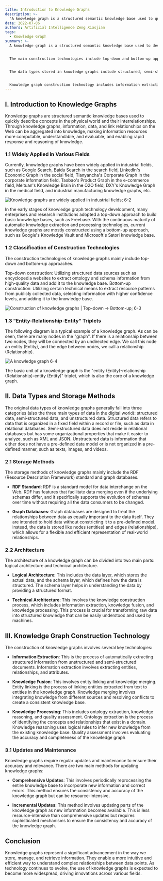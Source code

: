 ```yaml
---
title: Introduction to Knowledge Graphs
description: >-
  "A knowledge graph is a structured semantic knowledge base used to quickly describe concepts in the physical world and their interrelationships. Through knowledge graphs, information, data, and link relationships on the Web can be aggregated into knowledge, making information resources more computable, understandable, and evaluable, and enabling rapid response and reasoning of knowledge."
date: 2022-07-06
authors: Artificial Intelligence Zeng Xiaojian
tags:
  - Knowledge Graph
summary: >-
  A knowledge graph is a structured semantic knowledge base used to describe concepts and their relationships in the real world. It aggregates information, data, and link relationships into knowledge, making information resources easier to understand and reason about. Knowledge graphs are widely used in search, social networking, corporate information, e-commerce, and other fields.


  The main construction technologies include top-down and bottom-up approaches. The top-down approach extracts ontology and schema information from high-quality data, while the bottom-up approach extracts resource patterns from public data. The basic unit of a knowledge graph is the "entity-relationship-entity" triplet.


  The data types stored in knowledge graphs include structured, semi-structured, and unstructured data. Storage methods include the RDF standard and graph databases. The architecture of a knowledge graph is divided into logical architecture (data layer and schema layer) and technical architecture (knowledge construction process).


  Knowledge graph construction technology includes information extraction (entities, relationships, attributes), knowledge fusion (entity linking and knowledge merging), and knowledge processing (ontology extraction, knowledge reasoning, and quality assessment). Knowledge graph updates have two methods: comprehensive updates and incremental updates.
---
```


## I. Introduction to Knowledge Graphs

Knowledge graphs are structured semantic knowledge bases used to quickly describe concepts in the physical world and their interrelationships. Through knowledge graphs, information, data, and link relationships on the Web can be aggregated into knowledge, making information resources more computable, understandable, and evaluable, and enabling rapid response and reasoning of knowledge.
### 1.1 Widely Applied in Various Fields

Currently, knowledge graphs have been widely applied in industrial fields, such as Google Search, Baidu Search in the search field, LinkedIn's Economic Graph in the social field, Tianyancha's Corporate Graph in the corporate information field, Taobao's Product Graph in the e-commerce field, Meituan's Knowledge Brain in the O2O field, DXY's Knowledge Graph in the medical field, and industrial manufacturing knowledge graphs, etc.

![Knowledge graphs are widely applied in industrial fields; 6-2](https://heguang-tech-1300607181.cos.ap-shanghai.myqcloud.com/uPic/9cdf098a3744405112d7a75abfd248da.png)

In the early stages of knowledge graph technology development, many enterprises and research institutions adopted a top-down approach to build basic knowledge bases, such as Freebase. With the continuous maturity of automatic knowledge extraction and processing technologies, current knowledge graphs are mostly constructed using a bottom-up approach, such as Google's Knowledge Vault and Microsoft's Satori knowledge base.

### 1.2 Classification of Construction Technologies

The construction technologies of knowledge graphs mainly include top-down and bottom-up approaches.

Top-down construction: Utilizing structured data sources such as encyclopedia websites to extract ontology and schema information from high-quality data and add it to the knowledge base.
Bottom-up construction: Utilizing certain technical means to extract resource patterns from publicly collected data, selecting information with higher confidence levels, and adding it to the knowledge base.

![Construction of knowledge graphs | Top-down → Bottom-up; 6-3](https://heguang-tech-1300607181.cos.ap-shanghai.myqcloud.com/uPic/e0652c984304508509a4cc7d03acaa39.png)

### 1.3 "Entity-Relationship-Entity" Triplets

The following diagram is a typical example of a knowledge graph. As can be seen, there are many nodes in the "graph". If there is a relationship between two nodes, they will be connected by an undirected edge. We call this node an entity (Entity), and the edge between nodes, we call a relationship (Relationship).

![A knowledge graph 6-4](https://heguang-tech-1300607181.cos.ap-shanghai.myqcloud.com/uPic/f6670334656ee9f257c3a8639332faf3-20221126190405182.png)

The basic unit of a knowledge graph is the "entity (Entity)-relationship (Relationship)-entity (Entity)" triplet, which is also the core of a knowledge graph.

## II. Data Types and Storage Methods

The original data types of knowledge graphs generally fall into three categories (also the three main types of data in the digital world): structured data, semi-structured data, and unstructured data. Structured data refers to data that is organized in a fixed field within a record or file, such as data in relational databases. Semi-structured data does not reside in relational databases but has some organizational properties that make it easier to analyze, such as XML and JSON. Unstructured data is information that either does not have a pre-defined data model or is not organized in a pre-defined manner, such as texts, images, and videos.

### 2.1 Storage Methods

The storage methods of knowledge graphs mainly include the RDF (Resource Description Framework) standard and graph databases.

- **RDF Standard**: RDF is a standard model for data interchange on the Web. RDF has features that facilitate data merging even if the underlying schemas differ, and it specifically supports the evolution of schemas over time without requiring all the data consumers to be changed.

- **Graph Databases**: Graph databases are designed to treat the relationships between data as equally important to the data itself. They are intended to hold data without constricting it to a pre-defined model. Instead, the data is stored like nodes (entities) and edges (relationships), which allows for a flexible and efficient representation of real-world relationships.

### 2.2 Architecture

The architecture of a knowledge graph can be divided into two main parts: logical architecture and technical architecture.

- **Logical Architecture**: This includes the data layer, which stores the actual data, and the schema layer, which defines how the data is structured. The schema layer helps in understanding the data by providing a structured format.

- **Technical Architecture**: This involves the knowledge construction process, which includes information extraction, knowledge fusion, and knowledge processing. This process is crucial for transforming raw data into structured knowledge that can be easily understood and used by machines.

## III. Knowledge Graph Construction Technology

The construction of knowledge graphs involves several key technologies:

- **Information Extraction**: This is the process of automatically extracting structured information from unstructured and semi-structured documents. Information extraction involves extracting entities, relationships, and attributes.

- **Knowledge Fusion**: This involves entity linking and knowledge merging. Entity linking is the process of linking entities extracted from text to entities in the knowledge graph. Knowledge merging involves integrating knowledge from different sources and resolving conflicts to create a consistent knowledge base.

- **Knowledge Processing**: This includes ontology extraction, knowledge reasoning, and quality assessment. Ontology extraction is the process of identifying the concepts and relationships that exist in a domain. Knowledge reasoning uses logical rules to infer new knowledge from the existing knowledge base. Quality assessment involves evaluating the accuracy and completeness of the knowledge graph.

### 3.1 Updates and Maintenance

Knowledge graphs require regular updates and maintenance to ensure their accuracy and relevance. There are two main methods for updating knowledge graphs:

- **Comprehensive Updates**: This involves periodically reprocessing the entire knowledge base to incorporate new information and correct errors. This method ensures the consistency and accuracy of the knowledge graph but can be resource-intensive.

- **Incremental Updates**: This method involves updating parts of the knowledge graph as new information becomes available. This is less resource-intensive than comprehensive updates but requires sophisticated mechanisms to ensure the consistency and accuracy of the knowledge graph.

## Conclusion

Knowledge graphs represent a significant advancement in the way we store, manage, and retrieve information. They enable a more intuitive and efficient way to understand complex relationships between data points. As technology continues to evolve, the use of knowledge graphs is expected to become more widespread, driving innovations across various fields.
